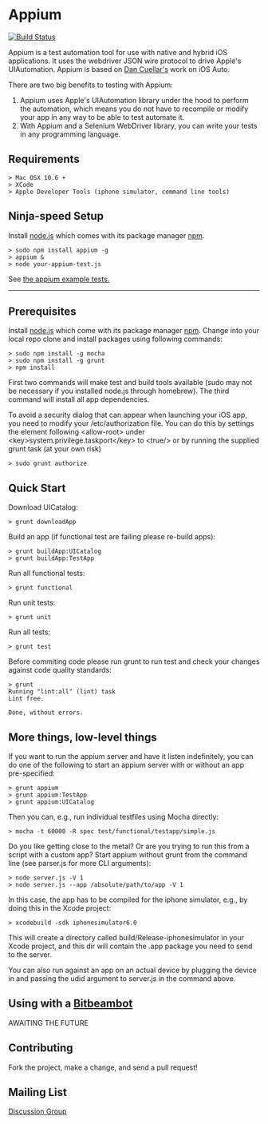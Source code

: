 Appium
=========

[![Build Status](https://api.travis-ci.org/appium/appium.png?branch=master)](https://travis-ci.org/appium/appium)

Appium is a test automation tool for use with native and hybrid iOS applications. It uses the webdriver JSON  wire protocol to drive Apple's UIAutomation. Appium is based on [Dan Cuellar's](http://github.com/penguinho) work on iOS Auto.

There are two big benefits to testing with Appium:

1.  Appium uses Apple's UIAutomation library under the hood to perform the automation, which means you do not have to recompile or modify your app in any way to be able to test automate it.
2.  With Appium and a Selenium WebDriver library, you can write your tests in any programming language.

Requirements
------------

    > Mac OSX 10.6 +
    > XCode
    > Apple Developer Tools (iphone simulator, command line tools)

Ninja-speed Setup
------------
Install [node.js](http://nodejs.org/) which comes with its package manager [npm](https://npmjs.org/).

    > sudo npm install appium -g
    > appium &
    > node your-appium-test.js

See [the appium example tests.](https://github.com/appium/appium/tree/master/sample-code/examples)

- - -

Prerequisites
------------
Install [node.js](http://nodejs.org/) which come with its package manager [npm](https://npmjs.org/).
Change into your local repo clone and install packages using following commands:

    > sudo npm install -g mocha
    > sudo npm install -g grunt
    > npm install

First two commands will make test and build tools available (sudo may not be necessary if you installed node.js through homebrew). The third command will install all app dependencies.

To avoid a security dialog that can appear when launching your iOS app, you need to modify your /etc/authorization file. You can do this by settings the element following &lt;allow-root&gt; under &lt;key&gt;system.privilege.taskport&lt;/key&gt; to &lt;true/&gt; or by running the supplied grunt task (at your own risk)

    > sudo grunt authorize

Quick Start
-----------
Download UICatalog:

    > grunt downloadApp

Build an app (if functional test are failing please re-build apps):

    > grunt buildApp:UICatalog
    > grunt buildApp:TestApp

Run all functional tests:

    > grunt functional

Run unit tests:

    > grunt unit

Run all tests:

    > grunt test

Before commiting code please run grunt to run test and check your changes against code quality standards:

    > grunt
    Running "lint:all" (lint) task
    Lint free.

    Done, without errors.

More things, low-level things
-----------
If you want to run the appium server and have it listen indefinitely, you can
do one of the following to start an appium server with or without an app
pre-specified:

    > grunt appium
    > grunt appium:TestApp
    > grunt appium:UICatalog

Then you can, e.g., run individual testfiles using Mocha directly:

    > mocha -t 60000 -R spec test/functional/testapp/simple.js

Do you like getting close to the metal? Or are you trying to run this from
a script with a custom app? Start appium without grunt from the
command line (see parser.js for more CLI arguments):

    > node server.js -V 1
    > node server.js --app /absolute/path/to/app -V 1

In this case, the app has to be compiled for the iphone simulator, e.g., by
doing this in the Xcode project:

    > xcodebuild -sdk iphonesimulator6.0

This will create a directory called build/Release-iphonesimulator in your Xcode
project, and this dir will contain the .app package you need to send to the
server.

You can also run against an app on an actual device by plugging the device in
and passing the udid argument to server.js in the command above.

Using with a [Bitbeambot](http://bitbeam.org)
-----------
AWAITING THE FUTURE

Contributing
------------
Fork the project, make a change, and send a pull request!

Mailing List
-----------
[Discussion Group](https://groups.google.com/d/forum/appium-discuss)
